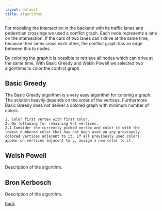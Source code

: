 ```yaml
---
layout: default
title: Algorithms
---
```


For modeling the intersection in the backend with its traffic lanes and pedestrian crossings
we used a conflict graph. Each node represents a lane on the intersection.
If the cars of two lanes can´t drive at the same time, because their lanes
cross each other, the conflict graph has an edge between this to nodes.

By coloring the graph it is possible to retrieve all nodes which can drive at the same time.
With Basic Greedy and Welsh Powell we selected two algorithms to color the conflict graph.

## Basic Greedy

The Basic Greedy algorithm is a very easy algorithm for coloring a graph.
The solution heavily depends on the order of the vertices.
Furthermore Basic Greedy does not deliver a colored graph with minimum number of colors.

```
1. Color first vertex with first color.
2. Do following for remaining V-1 vertices.
2.1 Consider the currently picked vertex and color it with the
lowest numbered color that has not been used on any previously
colored vertices adjacent to it. If all previously used colors
appear on vertices adjacent to v, assign a new color to it.
```

## Welsh Powell

Description of the algortihm.

## Bron Kerbosch

Description of the algortihm.

[back](./)